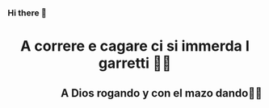 ### Hi there 👋
<h1 align="center">A correre e cagare ci si immerda I garretti 👨‍💻</h1>
<h2 align="right">A Dios rogando y con el mazo dando👨‍💻</h2>

<!--
**Ibrahim227/Ibrahim227** is a ✨ _special_ ✨ repository because its `README.md` (this file) appears on your GitHub profile.

Here are some ideas to get you started:

- 🔭 I’m currently working on ...
- 🌱 I’m currently learning ...
- 👯 I’m looking to collaborate on ...
- 🤔 I’m looking for help with ...
- 💬 Ask me about ...
- 📫 How to reach me: ...
- 😄 Pronouns: ...
- ⚡ Fun fact: ...
-->
